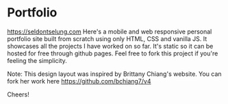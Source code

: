 # Portfolio
https://seldontselung.com
Here's a mobile and web responsive personal portfolio site built from scratch using only HTML, CSS and vanilla JS. It showcases all the projects I have worked on so far. It's static so it can be hosted for free through github pages. Feel free to fork this project if you're feeling the simplicity. 

Note: This design layout was inspired by Brittany Chiang's website. You can fork her work here https://github.com/bchiang7/v4


Cheers!

